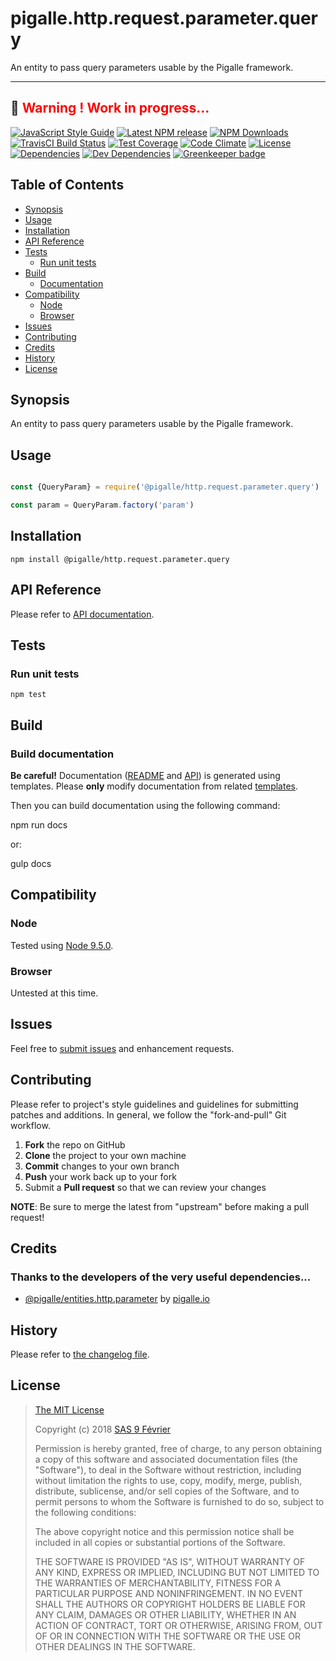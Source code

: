 [npm-badge]: https://img.shields.io/npm/v/@pigalle/http.request.parameter.query.svg
[npm-badge-url]: https://www.npmjs.com/package/@pigalle/http.request.parameter.query
[npm-downloads-badge]: https://img.shields.io/npm/dt/@pigalle/http.request.parameter.query.svg
[npm-downloads-url]: https://npmjs.org/package/@pigalle/http.request.parameter.query
[travis-badge]: https://img.shields.io/travis/pigalle-io/pigalle.http.request.parameter.query/master.svg?label=TravisCI
[travis-badge-url]: https://travis-ci.org/pigalle-io/pigalle.http.request.parameter.query
[circle-badge]: https://circleci.com/gh/pigalle-io/pigalle.http.request.parameter.query/tree/master.svg?style=svg&circle-token=
[circle-badge-url]: https://circleci.com/gh/pigalle-io/pigalle.http.request.parameter.query/tree/master
[coveralls-badge]: https://coveralls.io/repos/github/pigalle-io/pigalle.http.request.parameter.query/badge.svg?branch=master
[coveralls-badge-url]: https://coveralls.io/github/pigalle-io/pigalle.http.request.parameter.query?branch=master
[codeclimate-badge]: https://img.shields.io/codeclimate/github/pigalle-io/pigalle.http.request.parameter.query.svg
[codeclimate-badge-url]: https://codeclimate.com/github/pigalle-io/pigalle.http.request.parameter.query
[ember-observer-badge]: http://emberobserver.com/badges/pigalle.http.request.parameter.query.svg
[ember-observer-badge-url]: http://emberobserver.com/addons/pigalle.http.request.parameter.query
[license-badge]: https://img.shields.io/npm/l/@pigalle/http.request.parameter.query.svg
[license-badge-url]: LICENSE.md
[dependencies-badge]: https://img.shields.io/david/pigalle-io/pigalle.http.request.parameter.query.svg
[dependencies-badge-url]: https://david-dm.org/pigalle-io/pigalle.http.request.parameter.query
[devDependencies-badge]: https://img.shields.io/david/dev/pigalle-io/pigalle.http.request.parameter.query.svg
[devDependencies-badge-url]: https://david-dm.org/pigalle-io/pigalle.http.request.parameter.query#info=devDependencies
[greenkeeper-badge]: https://badges.greenkeeper.io/pigalle-io/pigalle.http.request.parameter.query.svg
[greenkeeper-badge-url]: https://greenkeeper.io/
[standardjs-badge]: https://img.shields.io/badge/code_style-standard-brightgreen.svg
[standardjs-badge-url]: https://standardjs.com


# pigalle.http.request.parameter.query

An entity to pass query parameters usable by the Pigalle framework.


---
&#x1F34E; <span style="color:red">**__Warning !__ Work in progress...**</span>
---


[![JavaScript Style Guide][standardjs-badge]][standardjs-badge-url]
[![Latest NPM release][npm-badge]][npm-badge-url]
[![NPM Downloads][npm-downloads-badge]][npm-downloads-url]
[![TravisCI Build Status][travis-badge]][travis-badge-url]
[![Test Coverage][coveralls-badge]][coveralls-badge-url]
[![Code Climate][codeclimate-badge]][codeclimate-badge-url]
[![License][license-badge]][license-badge-url]
[![Dependencies][dependencies-badge]][dependencies-badge-url] 
[![Dev Dependencies][devDependencies-badge]][devDependencies-badge-url]
[![Greenkeeper badge][greenkeeper-badge]][greenkeeper-badge-url]

## Table of Contents

* [Synopsis](#synopsis)
* [Usage](#usage)
* [Installation](#installation)
* [API Reference](#api-reference)
* [Tests](#tests)
  * [Run unit tests](#tests_run-unit-tests)
* [Build](#build)
  * [Documentation](#build-documentation)
* [Compatibility](#compatibility)
  * [Node](#compatibility_node)
  * [Browser](#compatibility_browser)
* [Issues](#issues)
* [Contributing](#contributing)
* [Credits](#credits)
* [History](#history)
* [License](#license)

## <a name="synopsis"> Synopsis

An entity to pass query parameters usable by the Pigalle framework.

## <a name="usage"> Usage

```javascript

const {QueryParam} = require('@pigalle/http.request.parameter.query')

const param = QueryParam.factory('param')

```

## <a name="installation"> Installation

    npm install @pigalle/http.request.parameter.query

## <a name="api-reference"> API Reference

Please refer to [API documentation](docs/API.md).

## <a name="test"> Tests

### <a name="tests_run-unit-tests"> Run unit tests

    npm test
    
## <a name="build"> Build

### <a name="build-documentation"> Build documentation

**Be careful!** Documentation ([README](README.md) and [API](docs/API.md)) is generated using templates. Please **only** modify documentation from related [templates](./.templates).

Then you can build documentation using the following command:

   npm run docs
   
or:

   gulp docs


## <a name="compatibility"> Compatibility

### <a name="compatibility_node"> Node

Tested using [Node 9.5.0](https://nodejs.org/dist/v9.5.0/docs/api/).

### <a name="compatibility_browser"> Browser

Untested at this time.

## <a name="issues"> Issues

Feel free to [submit issues](https://github.com/pigalle-io/pigalle.http.request.parameter.query/issues) and enhancement requests.

## <a name="contributing"> Contributing

Please refer to project's style guidelines and guidelines for submitting patches and additions. In general, we follow the "fork-and-pull" Git workflow.

 1. **Fork** the repo on GitHub
 2. **Clone** the project to your own machine
 3. **Commit** changes to your own branch
 4. **Push** your work back up to your fork
 5. Submit a **Pull request** so that we can review your changes

**NOTE**: Be sure to merge the latest from "upstream" before making a pull request!

## <a name="credits"> Credits

### Thanks to the developers of the very useful dependencies...

* [@pigalle/entities.http.parameter](https://github.com/pigalle-io/pigalle.entities.http.parameter) by [pigalle.io](https://github.com/pigalle-io/)

## <a name="history"> History

Please refer to [the changelog file](docs/CHANGELOG.md).

## <a name="license"> License

>
> [The MIT License](https://opensource.org/licenses/MIT)
>
> Copyright (c) 2018 [SAS 9 Février](https://9fevrier.com/)
>
> Permission is hereby granted, free of charge, to any person obtaining a copy
> of this software and associated documentation files (the "Software"), to deal
> in the Software without restriction, including without limitation the rights
> to use, copy, modify, merge, publish, distribute, sublicense, and/or sell
> copies of the Software, and to permit persons to whom the Software is
> furnished to do so, subject to the following conditions:
>
> The above copyright notice and this permission notice shall be included in all
> copies or substantial portions of the Software.
>
> THE SOFTWARE IS PROVIDED "AS IS", WITHOUT WARRANTY OF ANY KIND, EXPRESS OR
> IMPLIED, INCLUDING BUT NOT LIMITED TO THE WARRANTIES OF MERCHANTABILITY,
> FITNESS FOR A PARTICULAR PURPOSE AND NONINFRINGEMENT. IN NO EVENT SHALL THE
>AUTHORS OR COPYRIGHT HOLDERS BE LIABLE FOR ANY CLAIM, DAMAGES OR OTHER
> LIABILITY, WHETHER IN AN ACTION OF CONTRACT, TORT OR OTHERWISE, ARISING FROM,
> OUT OF OR IN CONNECTION WITH THE SOFTWARE OR THE USE OR OTHER DEALINGS IN THE
> SOFTWARE.
>
